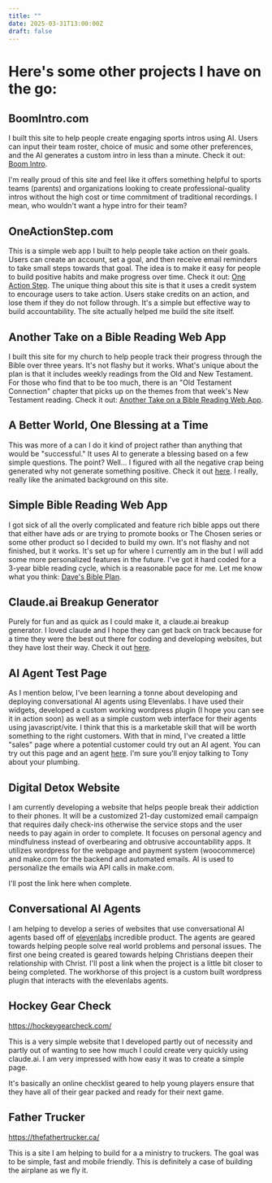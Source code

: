 ```yaml
---
title: ""
date: 2025-03-31T13:00:00Z
draft: false
---
```


# Here's some other projects I have on the go:

## BoomIntro.com

I built this site to help people create engaging sports intros using AI. Users can input their team roster, choice of music and some other preferences, and the AI generates a custom intro in less than a minute. Check it out: [Boom Intro](https://boomintro.com).

I'm really proud of this site and feel like it offers something helpful to sports teams (parents) and organizations looking to create professional-quality intros without the high cost or time commitment of traditional recordings. I mean, who wouldn't want a hype intro for their team?

## OneActionStep.com

This is a simple web app I built to help people take action on their goals. Users can create an account, set a goal, and then receive email reminders to take small steps towards that goal. The idea is to make it easy for people to build positive habits and make progress over time. Check it out: [One Action Step](https://oneactionstep.com). The unique thing about this site is that it uses a credit system to encourage users to take action. Users stake credits on an action, and lose them if they do not follow through. It's a simple but effective way to build accountability. The site actually helped me build the site itself. 

## Another Take on a Bible Reading Web App

I built this site for my church to help people track their progress through the Bible over three years. It's not flashy but it works. What's unique about the plan is that it includes weekly readings from the Old and New Testament. For those who find that to be too much, there is an "Old Testament Connection" chapter that picks up on the themes from that week's New Testament reading. Check it out: [Another Take on a Bible Reading Web App](https://readingplan.kzmc.ca).

## A Better World, One Blessing at a Time

This was more of a can I do it kind of project rather than anything that would be "successful." It uses AI to generate a blessing based on a few simple questions. The point? Well... I figured with all the negative crap being generated why not generate something positive. Check it out [here](https://ablessing.org/). I really, really like the animated background on this site. 

## Simple Bible Reading Web App

I got sick of all the overly complicated and feature rich bible apps out there that either have ads or are trying to promote books or The Chosen series or some other product so I decided to build my own. It's not flashy and not finished, but it works. It's set up for where I currently am in the but I will add some more personalized features in the future. I've got it hard coded for a 3-year bible reading cycle, which is a reasonable pace for me. Let me know what you think: [Dave's Bible Plan](https://bible.davidwicks.site).

## Claude.ai Breakup Generator

Purely for fun and as quick as I could make it, a claude.ai breakup generator. I loved claude and I hope they can get back on track because for a time they were the best out there for coding and developing websites, but they have lost their way. Check it out [here](https://claudebreakup.davidwicks.site/).

## AI Agent Test Page

As I mention below, I've been learning a tonne about developing and deploying conversational AI agents using Elevenlabs. I have used their widgets, developed a custom working wordpress plugin (I hope you can see it in action soon) as well as a simple custom web interface for their agents using javascript/vite. I think that this is a marketable skill that will be worth something to the right customers. With that in mind, I've created a little "sales" page where a potential customer could try out an AI agent. You can try out this page and an agent [here](https://agents.davidwicks.site/). I'm sure you'll enjoy talking to Tony about your plumbing.

## Digital Detox Website   

I am currently developing a website that helps people break their addiction to their phones. It will be a customized 21-day customized email campaign that requires daily check-ins otherwise the service stops and the user needs to pay again in order to complete. It focuses on personal agency and mindfulness instead of overbearing and obtrusive accountability apps. It utilizes wordpress for the webpage and payment system (woocommerce) and make.com for the backend and automated emails. AI is used to personalize the emails wia API calls in make.com.

I'll post the link here when complete.

## Conversational AI Agents

I am helping to develop a series of websites that use conversational AI agents based off of [elevenlabs](https://try.elevenlabs.io/davidwicks) incredible product. The agents are geared towards helping people solve real world problems and personal issues. The first one being created is geared towards helping Christians deepen their relationship with Christ. I'll post a link when the project is a little bit closer to being completed. The workhorse of this project is a custom built wordpress plugin that interacts with the elevenlabs agents. 

## Hockey Gear Check

<https://hockeygearcheck.com/>

This is a very simple website that I developed partly out of necessity and partly out of wanting to see how much I could create very quickly using claude.ai. I am very impressed with how easy it was to create a simple page. 

It's basically an online checklist geared to help young players ensure that they have all of their gear packed and ready for their next game. 

## Father Trucker

<https://thefathertrucker.ca/>

This is a site I am helping to build for a a ministry to truckers. The goal was to be simple, fast and mobile friendly. This is definitely a case of building the airplane as we fly it.
